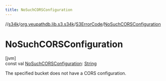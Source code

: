 ```yaml
---
title: NoSuchCORSConfiguration
---
```

//[s34k](../../../index.html)/[org.veupathdb.lib.s3.s34k](../index.html)/[S3ErrorCode](index.html)/[NoSuchCORSConfiguration](-no-such-c-o-r-s-configuration.html)



# NoSuchCORSConfiguration



[jvm]\
const val [NoSuchCORSConfiguration](-no-such-c-o-r-s-configuration.html): [String](https://kotlinlang.org/api/latest/jvm/stdlib/kotlin/-string/index.html)



The specified bucket does not have a CORS configuration.




